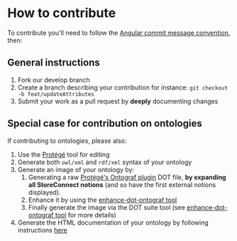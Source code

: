 # How to contribute

To contribute you'll need to follow the [Angular commit message convention](https://gist.github.com/stephenparish/9941e89d80e2bc58a153), then:

## General instructions

1. Fork our develop branch
2. Create a branch describing your contribution for instance: `git checkout -b feat/updateAttributes`
3. Submit your work as a pull request by **deeply** documenting changes

## Special case for contribution on ontologies

If contributing to ontologies, please also: 

1. Use the [Protégé](https://protege.stanford.edu/) tool for editing
2. Generate both `owl/xml` and `rdf/xml` syntax of your ontology
3. Generate an image of your ontology by:
    1. Generating a raw [Protégé's Ontograf plugin](https://protegewiki.stanford.edu/wiki/OntoGraf) DOT file, **by expanding all StoreConnect notions** (and so have the first external notions displayed).
    2. Enhance it by using the [enhance-dot-ontograf tool](./tools/dot-ontograf-enhancer)
    3. Finally generate the image via the DOT suite tool (see [enhance-dot-ontograf tool](./tools/dot-ontograf-enhancer) for more details)
4. Generate the HTML documentation of your ontology by following instructions [here](./endpoints/static-visualization-server/README.md#-generate-the-static-html-representation-of-an-ontology)